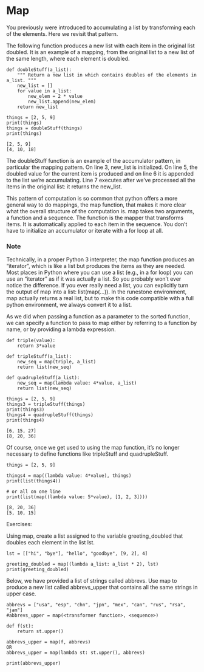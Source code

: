 # Map

You previously were introduced to accumulating a list by transforming each of the elements. Here we revisit that pattern.

The following function produces a new list with each item in the original list doubled. It is an example of a mapping, from the original list to a new list of the same length, where each element is doubled.
```
def doubleStuff(a_list):
    """ Return a new list in which contains doubles of the elements in a_list. """
    new_list = []
    for value in a_list:
        new_elem = 2 * value
        new_list.append(new_elem)
    return new_list

things = [2, 5, 9]
print(things)
things = doubleStuff(things)
print(things)

[2, 5, 9]
[4, 10, 18]
```

The doubleStuff function is an example of the accumulator pattern, in particular the mapping pattern. On line 3, new_list is initialized. On line 5, the doubled value for the current item is produced and on line 6 it is appended to the list we’re accumulating. Line 7 executes after we’ve processed all the items in the original list: it returns the new_list.

This pattern of computation is so common that python offers a more general way to do mappings, the map function, that makes it more clear what the overall structure of the computation is. map takes two arguments, a function and a sequence. The function is the mapper that transforms items. It is automatically applied to each item in the sequence. You don’t have to initialize an accumulator or iterate with a for loop at all.

### Note
Technically, in a proper Python 3 interpreter, the map function produces an “iterator”, which is like a list but produces the items as they are needed. Most places in Python where you can use a list (e.g., in a for loop) you can use an “iterator” as if it was actually a list. So you probably won’t ever notice the difference. If you ever really need a list, you can explicitly turn the output of map into a list: list(map(...)). In the runestone environment, map actually returns a real list, but to make this code compatible with a full python environment, we always convert it to a list.

As we did when passing a function as a parameter to the sorted function, we can specify a function to pass to map either by referring to a function by name, or by providing a lambda expression.
```
def triple(value):
    return 3*value

def tripleStuff(a_list):
    new_seq = map(triple, a_list)
    return list(new_seq)

def quadrupleStuff(a_list):
    new_seq = map(lambda value: 4*value, a_list)
    return list(new_seq)

things = [2, 5, 9]
things3 = tripleStuff(things)
print(things3)
things4 = quadrupleStuff(things)
print(things4)

[6, 15, 27]
[8, 20, 36]
```

Of course, once we get used to using the map function, it’s no longer necessary to define functions like tripleStuff and quadrupleStuff.
```
things = [2, 5, 9]

things4 = map((lambda value: 4*value), things)
print(list(things4))

# or all on one line
print(list(map((lambda value: 5*value), [1, 2, 3])))

[8, 20, 36]
[5, 10, 15]
```

Exercises:

Using map, create a list assigned to the variable greeting_doubled that doubles each element in the list lst.
```
lst = [["hi", "bye"], "hello", "goodbye", [9, 2], 4]

greeting_doubled = map((lambda a_list: a_list * 2), lst)
print(greeting_doubled)
```

Below, we have provided a list of strings called abbrevs. Use map to produce a new list called abbrevs_upper that contains all the same strings in upper case.
```
abbrevs = ["usa", "esp", "chn", "jpn", "mex", "can", "rus", "rsa", "jam"]
#abbrevs_upper = map(<transformer function>, <sequence>)

def f(st):
    return st.upper()

abbrevs_upper = map(f, abbrevs)
OR
abbrevs_upper = map(lambda st: st.upper(), abbrevs)

print(abbrevs_upper)
